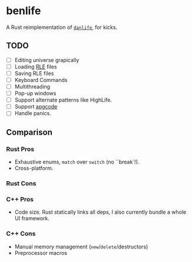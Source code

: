 # benlife

A Rust reimplementation of [`danlife`](https://danlovy.com/life/), for kicks.

## TODO

- [ ] Editing universe grapically
- [ ] Loading [RLE](https://conwaylife.com/wiki/Run_Length_Encoded) files
- [ ] Saving RLE files
- [ ] Keyboard Commands
- [ ] Multithreading
- [ ] Pop-up windows
- [ ] Support alternate patterns like HighLife.
- [ ] Support [apgcode](https://conwaylife.com/wiki/Apgcode)
- [ ] Handle panics.

## Comparison

### Rust Pros

- Exhaustive enums, `match` over `switch` (no ``break`!).
- Cross-platform.

### Rust Cons

### C++ Pros

- Code size. Rust statically links all deps, I also currently bundle a whole UI framework.

### C++ Cons

- Manual memory management (`new`/`delete`/destructors)
- Preprocessor macros
